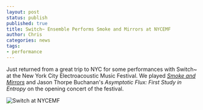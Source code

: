 ```yaml
---
layout: post
status: publish
published: true
title: Switch~ Ensemble Performs Smoke and Mirrors at NYCEMF
author: Chris
categories: news
tags:
- performance
---
```

Just returned from a great trip to NYC for some performances with Switch~ at the New York City Electroacoustic Music Festival. We played [*Smoke and Mirrors*]({{site.baseurl}}/music/smoke-and-mirrors.html) and Jason Thorpe Buchanan's *Asymptotic Flux: First Study in Entropy* on the opening concert of the festival.

<div class="text-center">
  <img src="{{site.baseurl}}/assets/img/switch-nycemf.jpg" alt="Switch at NYCEMF" class="img-fluid img-thumbnail"/>
</div>
